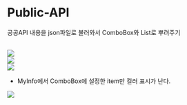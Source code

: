 # Public-API
공공API 내용을 json파일로 불러와서 ComboBox와 List로 뿌려주기

<br/>

<img src="https://user-images.githubusercontent.com/39178978/157030931-7b0c3a5e-ef5c-4406-862d-b02964e2d924.png">

<br/>

<img src="https://user-images.githubusercontent.com/39178978/157030965-8bade959-4b83-4979-a12f-a9784b0542f1.png">

<br/>

<img src="https://user-images.githubusercontent.com/39178978/157030977-a8c51259-33ef-4ee4-acf5-545e9822e16e.png">

<br/>

  - MyInfo에서 ComboBox에 설정한 item만 컬러 표시가 난다.

<img src="https://user-images.githubusercontent.com/39178978/157031943-d63f4036-7994-4ae2-a90a-5d6edef63e67.gif">
